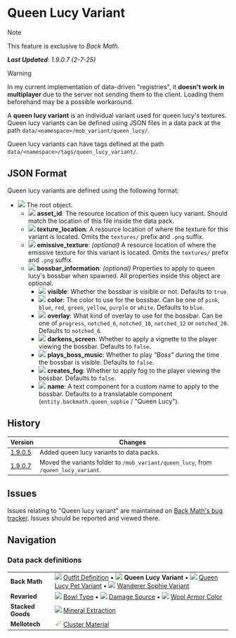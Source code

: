 # Queen Lucy Variant
> [!NOTE]
> This feature is exclusive to *Back Math*.
>
> ***Last Updated**: 1.9.0.7 (2-7-25)*

> [!WARNING]
> In my current implementation of data-driven "registries", it **doesn't work in multiplayer** due to the server not sending them to the client. Loading them beforehand may be a possible workaround.

A **queen lucy variant** is an individual variant used for queen lucy's textures. Queen lucy variants can be defined using JSON files in a data pack at the path `data/<namespace>/mob_variant/queen_lucy/`.

Queen lucy variants can have tags defined at the path `data/<namespace>/tags/queen_lucy_variant/`.

## JSON Format
Queen lucy variants are defined using the following format:

- ![](/Revaried/Docs/Tags/compound_tag.png) The root object.
  - ![](/Revaried/Docs/Tags/string_tag.png) **asset_id**: The resource location of this queen lucy variant. Should match the location of this file inside the data pack.
  - ![](/Revaried/Docs/Tags/string_tag.png) **texture_location**: A resource location of where the texture for this variant is located. Omits the `textures/` prefix and `.png` suffix.
  - ![](/Revaried/Docs/Tags/string_tag.png) **emissive_texture**: *(optional)* A resource location of where the emissive texture for this variant is located. Omits the `textures/` prefix and `.png` suffix.
  - ![](/Revaried/Docs/Tags/compound_tag.png) **bossbar_information**: *(optional)* Properties to apply to queen lucy's bossbar when spawned. All properties inside this object are optional.
    - ![](/Revaried/Docs/Tags/boolean_tag.png) **visible**: Whether the bossbar is visible or not. Defaults to `true`.
    - ![](/Revaried/Docs/Tags/string_tag.png) **color**: The color to use for the bossbar. Can be one of `pink`, `blue`, `red`, `green`, `yellow`, `purple` or `white`. Defaults to `blue`.
    - ![](/Revaried/Docs/Tags/string_tag.png) **overlay**: What kind of overlay to use for the bossbar. Can be one of `progress`, `notched_6`, `notched_10`, `notched_12` or `notched_20`. Defaults to `notched_6`.
    - ![](/Revaried/Docs/Tags/boolean_tag.png) **darkens_screen**: Whether to apply a vignette to the player viewing the bossbar. Defaults to `false`.
    - ![](/Revaried/Docs/Tags/boolean_tag.png) **plays_boss_music**: Whether to play *"Boss"* during the time the bossbar is visible. Defaults to `false`.
    - ![](/Revaried/Docs/Tags/boolean_tag.png) **creates_fog**: Whether to apply fog to the player viewing the bossbar. Defaults to `false`.
    - ![](/Revaried/Docs/Tags/compound_tag.png) **name**: A text component for a custom name to apply to the bossbar. Defaults to a translatable component (`entity.backmath.queen_sophie` / "Queen Lucy").

## History
| Version | Changes |
|---------|---------|
| [1.9.0.5](/Back%20Math/Changelogs/1.9.0.5%20Beta%20-%2028-01-25/Changelog%201.9.0.5.md) | Added queen lucy variants to data packs. |
| [1.9.0.7](/Back%20Math/Changelogs/1.9.0.7%20Beta%20-%2028-03-25/Changelog%201.9.0.7.md) | Moved the variants folder to `/mob_variant/queen_lucy`, from `/queen_lucy_variant`. |

## Issues
Issues relating to "Queen lucy variant" are maintained on [Back Math's bug tracker](https://github.com/isabellawoods/Back-Math/issues). Issues should be reported and viewed there.

## Navigation
### Data pack definitions
| | |
|-|-|
| **Back Math** | ![](/Textures/navbox/outfit_definition.png) [Outfit Definition](/Back%20Math/Docs/Outfit%20Definition.md) ▪ ![](/Textures/navbox/queen_lucy_variant.png) **Queen Lucy Variant** ▪ ![](/Textures/navbox/queen_lucy_pet_variant.png) [Queen Lucy Pet Variant](/Back%20Math/Docs/Queen%20Lucy%20Pet%20Variant.md) ▪ ![](/Textures/navbox/wanderer_sophie_variant.png) [Wanderer Sophie Variant](/Back%20Math/Docs/Wanderer%20Sophie%20Variant.md) |
| **Revaried** | ![](/Textures/navbox/bowl_type.png) [Bowl Type](/Revaried/Docs/Bowl%20Type.md) ▪ ![](/Textures/navbox/damage_source.png) [Damage Source](/Revaried/Docs/Damage%20Source.md) ▪ ![](/Textures/navbox/wool_armor_color.png) [Wool Armor Color](/Revaried/Docs/Wool%20Armor%20Color.md) |
| **Stacked Goods** | ![](/Textures/navbox/mineral_extraction.png) [Mineral Extraction](/Stacked%20Goods/Docs/Mineral%20Extraction.md) |
| **Mellotech** | ![](/Textures/navbox/cluster_material.png) [Cluster Material](/Mellotech/Docs/Cluster%20Material.md) |